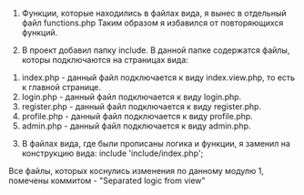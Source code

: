 1. Функции, которые находились в файлах вида, я вынес в отдельный файл functions.php
Таким образом я избавился от повторяющихся функций.

2. В проект добавил папку include. 
В данной папке содержатся файлы, которы подключаются на страницах вида:
1) index.php - данный файл подключается к виду index.view.php, то есть к главной странице.
2) login.php - данный файл подключается к виду login.php.
3) register.php - данный файл подключается к виду register.php.
4) profile.php - данный файл подключается к виду profile.php.
4) admin.php - данный файл подключается к виду admin.php.

3. В файлах вида, где были прописаны логика и функции, я заменил на конструкцию вида:
include 'include/index.php';


Все файлы, которых коснулись изменения по данному модулю 1, помечены коммитом - "Separated logic from view"